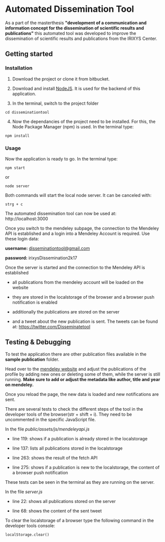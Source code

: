 # Automated Dissemination Tool
As a part of the masterthesis **"development of a communication and information concept for the dissemination of scientific results and publications"** this automated tool was developed to improve the dissemination of scientific results and publications from the IRIXYS Center.

## Getting started

### Installation

1. Download the project or clone it from bitbucket.

2. Download and install [NodeJS](https://nodejs.org/en/download/). It is used for the backend of this application.

3. In the terminal, switch to the project folder
```
cd disseminationtool
```


4. Now the dependancies of the project need to be installed. For this, the Node Package Manager (npm) is used. In the terminal type:
```
npm install
```

### Usage
Now the application is ready to go. In the terminal type:
```
npm start
```
or
```
node server
```

Both commands will start the local node server. It can be canceled with:
```
strg + c
```

The automated dissemination tool can now be used at: http://localhost:3000

Once you switch to the mendeley subpage, the connection to the Mendeley API is established and a login into a Mendeley Account is required. Use these login data:

**username:** disseminationtool@gmail.com

**password:** irixysDissemination2k17

Once the server is started and the connection to the Mendeley API is established
* all publications from the mendeley account will be loaded on the website

* they are stored in the localstorage of the browser and a browser push notification is enabled

* additionally the publications are stored on the server

* and a tweet about the new publication is sent. The tweets can be found at: https://twitter.com/Disseminatetool

## Testing & Debugging
To test the application there are other publication files available in the **sample publication** folder.

Head over to the [mendeley website](https://www.mendeley.com/profiles/dissemination-tool/) and adjust the publications of the profile by adding new ones or deleting some of them, while the server is still running. **Make sure to add or adjust the metadata like author, title and year on mendeley.**

Once you reload the page, the new data is loaded and new notifications are sent.

There are several tests to check the different steps of the tool in the developer tools of the browser(str + shift + i). They need to be uncommented in the specific JavaScript file.

In the file _public/assets/js/mendeleyapi.js_
* line 119: shows if a publication is already stored in the localstorage

* line 137: lists all publications stored in the localstorage

* line 263: shows the result of the fetch API

* line 275: shows if a publication is new to the localstorage, the content of a browser push notification

These tests can be seen in the terminal as they are running on the server.

In the file _server.js_
* line 22: shows all publications stored on the server

* line 68: shows the content of the sent tweet


To clear the localstorage of a browser type the following command in the developer tools console:
```
localStorage.clear()
```
